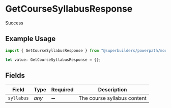 # GetCourseSyllabusResponse

Success

## Example Usage

```typescript
import { GetCourseSyllabusResponse } from "@superbuilders/powerpath/models/operations";

let value: GetCourseSyllabusResponse = {};
```

## Fields

| Field                       | Type                        | Required                    | Description                 |
| --------------------------- | --------------------------- | --------------------------- | --------------------------- |
| `syllabus`                  | *any*                       | :heavy_minus_sign:          | The course syllabus content |